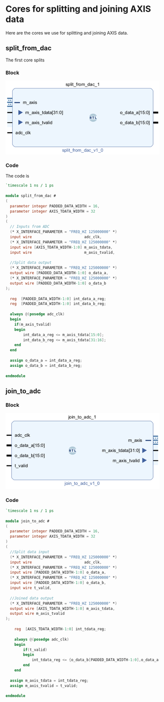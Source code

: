 # Cores for splitting and joining AXIS data

Here are the cores we use for splitting and joining AXIS data.

## split_from_dac

The first core splits 

### Block

![The split_from_dac block. It has inputs m_axis and adc_clk; m_axis contains a 32 bit vector m_axis_tdata and m_axis_tvalid. It has two 16 bit output vectors o_data_a and o_data_b.](img_splitfromdac.png)

### Code

The code is

```verilog
`timescale 1 ns / 1 ps

module split_from_dac #
(
  parameter integer PADDED_DATA_WIDTH = 16,
  parameter integer AXIS_TDATA_WIDTH = 32
)
(
  // Inputs from ADC
  (* X_INTERFACE_PARAMETER = "FREQ_HZ 125000000" *)
  input wire                        adc_clk,
  (* X_INTERFACE_PARAMETER = "FREQ_HZ 125000000" *)
  input wire [AXIS_TDATA_WIDTH-1:0] m_axis_tdata,
  input wire                        m_axis_tvalid,
  
  //Split data output
  (* X_INTERFACE_PARAMETER = "FREQ_HZ 125000000" *)  
  output wire [PADDED_DATA_WIDTH-1:0] o_data_a,
  (* X_INTERFACE_PARAMETER = "FREQ_HZ 125000000" *)
  output wire [PADDED_DATA_WIDTH-1:0] o_data_b
);

  reg  [PADDED_DATA_WIDTH-1:0] int_data_a_reg;
  reg  [PADDED_DATA_WIDTH-1:0] int_data_b_reg;

  always @(posedge adc_clk)
  begin
    if(m_axis_tvalid)
    begin
        int_data_a_reg <= m_axis_tdata[15:0];
        int_data_b_reg <= m_axis_tdata[31:16];
    end
  end

  assign o_data_a = int_data_a_reg;
  assign o_data_b = int_data_b_reg;

endmodule
```

## join_to_adc

### Block

![The join_to_adc block. It has inputs adc_clk, t_valid, and two 16 bit vectors o_data_a and o_data_b. It has a single output m_axis, containing a 32 bit vector m_axis_tdata and m_axis_tvalid.](img_jointoadc.png)

### Code

```verilog
`timescale 1 ns / 1 ps

module join_to_adc #
(
  parameter integer PADDED_DATA_WIDTH = 16,
  parameter integer AXIS_TDATA_WIDTH = 32
)
(
  //Split data input
  (* X_INTERFACE_PARAMETER = "FREQ_HZ 125000000" *)
  input wire                        adc_clk,
  (* X_INTERFACE_PARAMETER = "FREQ_HZ 125000000" *)  
  input wire [PADDED_DATA_WIDTH-1:0] o_data_a,
  (* X_INTERFACE_PARAMETER = "FREQ_HZ 125000000" *)
  input wire [PADDED_DATA_WIDTH-1:0] o_data_b,
  input wire t_valid,

  //Joined data output
  (* X_INTERFACE_PARAMETER = "FREQ_HZ 125000000" *)  
  output wire [AXIS_TDATA_WIDTH-1:0] m_axis_tdata,
  output wire m_axis_tvalid
);

    reg  [AXIS_TDATA_WIDTH-1:0] int_tdata_reg;
    
    always @(posedge adc_clk)
    begin
        if(t_valid)
        begin
            int_tdata_reg <= {o_data_b[PADDED_DATA_WIDTH-1:0],o_data_a[PADDED_DATA_WIDTH-1:0]};
        end
    end

  assign m_axis_tdata = int_tdata_reg;
  assign m_axis_tvalid = t_valid;

endmodule
```


